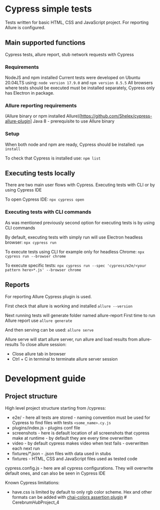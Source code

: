 # Cypress simple tests
Tests written for basic HTML, CSS and JavaScript project. For reporting Allure is configured.

## Main supported functions
Cypress tests, allure report, stub network requests with Cypress

### Requirements
NodeJS and npm installed
Current tests were developed on Ubuntu 20.04LTS using:
`node version 17.9.0` and `npm version 8.5.5`
All browsers where tests should be executed must be installed separately, Cypress only has Electron in package.

### Allure reporting requirements
(Allure binary or npm installed Allure)[https://github.com/Shelex/cypress-allure-plugin]
Java 8 - prerequisite to use Allure binary

### Setup
When both node and npm are ready, Cypress should be installed:
`npm install`

To check that Cypress is installed use:
`npm list`

## Executing tests locally
There are two main user flows with Cypress. Executing tests with CLI or by using Cypress IDE

To open Cypress IDE:
`npx cypress open`

### Executing tests with CLI commands
As was mentioned previously second option for executing tests is by using CLI commands

By default, executing tests with simply run will use Electron headless browser:
`npx cypress run`

To execute tests using CLI for example only for headless Chrome:
`npx cypress run --browser chrome`

To execute specific tests:
`npx cypress run --spec 'cypress/e2e/<your pattern here>*.js' --browser chrome`

## Reports
For reporting Allure Cypress plugin is used.

First check that allure is working and installed
`allure --version`

Next running tests will generate folder named allure-report
First time to run Allure report use
`allure generate`

And then serving can be used:
`allure serve`

Allure serve will start allure server, run allure and load results from allure-results
To close allure session:
* Close allure tab in browser
* Ctrl + C in terminal to terminate allure server session

# Development guide
## Project structure
High level project structure starting from /cypress:
* e2e/ - here all tests are stored - naming convention must be used for Cypress to find files with tests `<some_name>.cy.js`
* plugins/index.js - plugins conf file
* screenshots - here is default location of all screenshots that cypress make at runtime - by default they are every time overwritten
* video - by default cypress makes video when test fails - overwritten each next run
* fixtures/*.json - .json files with data used in stubs
* fixtures - HTML, CSS and JavaScript files used as tested code

cypress.config.js - here are all cypress configurations. They will overwrite default ones, and can also be seen in Cypress IDE

Known Cypress limitations:
* have.css is limited by default to only rgb color scheme. Hex and other formats can be added with [chai-colors assertion plugin](https://stackoverflow.com/questions/66438459/is-there-a-way-to-make-check-on-hex-color-cypress)
#   C e r e b r u m _ H u b _ P r o j e c t _ 4  
 